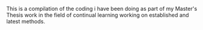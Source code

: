 This is a compilation of the coding i have been doing as part of my Master's Thesis work in the field of continual learning working on established and latest methods.
